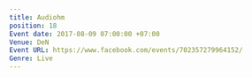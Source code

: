 ```yaml
---
title: Audiohm
position: 18
Event date: 2017-08-09 07:00:00 +07:00
Venue: DeN
Event URL: https://www.facebook.com/events/702357279964152/
Genre: Live
---
```


